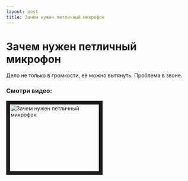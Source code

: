 ```yaml
---
layout: post
title: Зачем нужен петличный микрофон
---
```


# Зачем нужен петличный микрофон

Дело не только в громкости, её можно вытянуть. Проблема в звоне.

### Смотри видео:

<a href="http://www.youtube.com/watch?feature=player_embedded&v=GvFMREXpYao
" target="_blank"><img src="http://img.youtube.com/vi/GvFMREXpYao/0.jpg" 
alt="Зачем нужен петличный микрофон" width="240" height="180" border="10" /></a>
